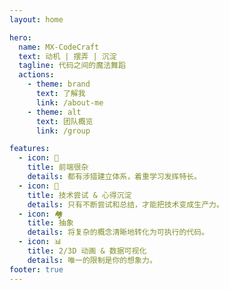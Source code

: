 ```yaml
---
layout: home

hero:
  name: MX-CodeCraft
  text: 动机 | 摆弄 | 沉淀
  tagline: 代码之间的魔法舞蹈
  actions:
    - theme: brand
      text: 了解我
      link: /about-me
    - theme: alt
      text: 团队概览
      link: /group

features:
  - icon: 🔬
    title: 前端很杂
    details: 都有涉猎建立体系，着重学习发挥特长。
  - icon: 📃
    title: 技术尝试 & 心得沉淀
    details: 只有不断尝试和总结，才能把技术变成生产力。
  - icon: 🏘️
    title: 抽象
    details: 将复杂的概念清晰地转化为可执行的代码。
  - icon: 📊
    title: 2/3D 动画 & 数据可视化
    details: 唯一的限制是你的想象力。
footer: true
---
```

